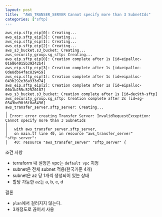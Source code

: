 ```yaml
---
layout: post
title:  "AWS_TRANSER_SERVER Cannot specify more than 3 SubnetIds"
categories: ["sftp]
---
```


```
aws_eip.sftp_eip[0]: Creating...
aws_eip.sftp_eip[3]: Creating...
aws_eip.sftp_eip[1]: Creating...
aws_eip.sftp_eip[2]: Creating...
aws_s3_bucket.s3_bucket: Creating...
aws_security_group.sg_sftp: Creating...
aws_eip.sftp_eip[0]: Creation complete after 1s [id=eipalloc-016864015b39242b4]
aws_eip.sftp_eip[3]: Creation complete after 1s [id=eipalloc-0de8db64fac839459]
aws_eip.sftp_eip[1]: Creation complete after 1s [id=eipalloc-043b292e36a933d74]
aws_eip.sftp_eip[2]: Creation complete after 1s [id=eipalloc-00b1b255c52520187]
aws_s3_bucket.s3_bucket: Creation complete after 1s [id=dec9th-sftp]
aws_security_group.sg_sftp: Creation complete after 2s [id=sg-0343bd90f6f0a6496]
aws_transfer_server.sftp_server: Creating...
╷
│ Error: error creating Transfer Server: InvalidRequestException: Cannot specify more than 3 SubnetIds
│ 
│   with aws_transfer_server.sftp_server,
│   on main.tf line 40, in resource "aws_transfer_server" "sftp_server":
│   40: resource "aws_transfer_server" "sftp_server" {
```

조건 사항
 - terraform 내 설정은 vpc는 `default vpc` 지정
 - subnet은 전체 subnet 적용(한국기준 4개)
 - subnet은 az 당 1개씩 생성되어 있는 상태
 - 할당 가능한 az는 a, b, c, d

결론 
- `plan`에서 걸러지지 않는다. 
- 3개정도로 끊어서 사용
